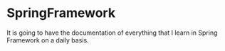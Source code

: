 # SpringFramework
It is going to have the documentation of everything that I learn in Spring Framework on a daily basis.
